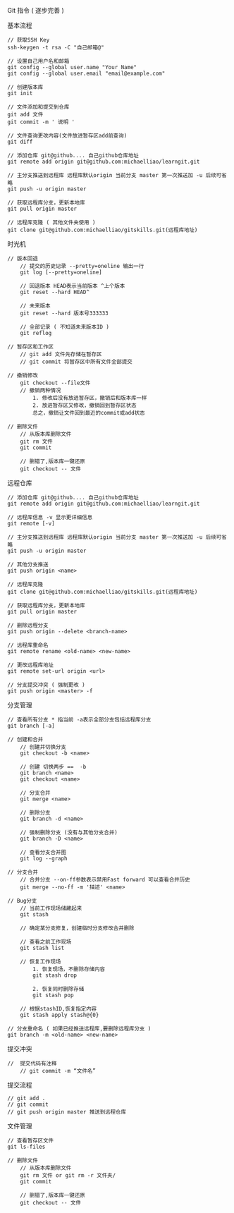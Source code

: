 Git 指令 ( 逐步完善 )

基本流程

	// 获取SSH Key 
	ssh-keygen -t rsa -C "自己邮箱@"

	// 设置自己用户名和邮箱
	git config --global user.name "Your Name"
	git config --global user.email "email@example.com"

	// 创建版本库
	git init 

	// 文件添加和提交到仓库
	git add 文件
	git commit -m ' 说明 '

	// 文件查询更改内容(文件放进暂存区add前查询)
	git diff

	// 添加仓库 git@github.... 自己github仓库地址
	git remote add origin git@github.com:michaelliao/learngit.git
	
	// 主分支推送到远程库 远程库默认origin 当前分支 master 第一次推送加 -u 后续可省略
	git push -u origin master

	// 获取远程库分支，更新本地库
	git pull origin master

	// 远程库克隆 ( 其他文件夹使用 )
	git clone git@github.com:michaelliao/gitskills.git(远程库地址)

时光机

	// 版本回退
		// 提交的历史记录 --pretty=oneline 输出一行
		git log [--pretty=oneline]

		// 回退版本 HEAD表示当前版本 ^上个版本
		git reset --hard HEAD^

		// 未来版本
		git reset --hard 版本号333333

		// 全部记录 ( 不知道未来版本ID )
		git reflog
	
	// 暂存区和工作区
		// git add 文件先存储在暂存区
		// git commit 将暂存区中所有文件全部提交
	
	// 撤销修改
		git checkout --file文件
		// 撤销两种情况
			1. 修改后没有放进暂存区，撤销后和版本库一样
			2. 放进暂存区又修改，撤销回到暂存区状态
			总之，撤销让文件回到最近的commit或add状态
	
	// 删除文件
		// 从版本库删除文件
		git rm 文件
		git commit

		// 删错了,版本库一键还原
		git checkout -- 文件 

远程仓库

	// 添加仓库 git@github.... 自己github仓库地址
	git remote add origin git@github.com:michaelliao/learngit.git
	
	// 远程库信息 -v 显示更详细信息
	git remote [-v]

	// 主分支推送到远程库 远程库默认origin 当前分支 master 第一次推送加 -u 后续可省略
	git push -u origin master

	// 其他分支推送
	git push origin <name>

	// 远程库克隆 
	git clone git@github.com:michaelliao/gitskills.git(远程库地址)

	// 获取远程库分支，更新本地库
	git pull origin master

	// 删除远程分支
	git push origin --delete <branch-name>

	// 远程库重命名
	git remote rename <old-name> <new-name>

	// 更改远程库地址
	git remote set-url origin <url>

	// 分支提交冲突 ( 强制更改 )
	git push origin <master> -f

分支管理

	// 查看所有分支 * 指当前 -a表示全部分支包括远程库分支
	git branch [-a]

	// 创建和合并
		// 创建并切换分支
		git checkout -b <name>

		// 创建 切换两步 ==  -b
		git branch <name>
		git checkout <name>

		// 分支合并
		git merge <name>

		// 删除分支
		git branch -d <name>

		// 强制删除分支 (没有与其他分支合并)
		git branch -D <name>
		
		// 查看分支合并图
		git log --graph
	
	// 分支合并
		// 合并分支 --on-ff参数表示禁用Fast forward 可以查看合并历史
		git merge --no-ff -m '描述' <name>
	
	// Bug分支
		// 当前工作现场储藏起来
		git stash

		// 确定某分支修复，创建临时分支修改合并删除

		// 查看之前工作现场
		git stash list
	
		// 恢复工作现场
			1. 恢复现场，不删除存储内容
			git stash drop

			2. 恢复同时删除存储
			git stash pop

		// 根据stashID,恢复指定内容
		git stash apply stash@{0}

	// 分支重命名 ( 如果已经推送远程库,要删除远程库分支 ) 
	git branch -m <old-name> <new-name>

提交冲突

	// 	提交代码有注释
		// git commit -m “文件名”

提交流程
	
	// git add .
	// git commit 
	// git push origin master 推送到远程仓库


文件管理
	
	// 查看暂存区文件
	git ls-files

	// 删除文件
		// 从版本库删除文件
		git rm 文件 or git rm -r 文件夹/
		git commit

		// 删错了,版本库一键还原
		git checkout -- 文件 












	

